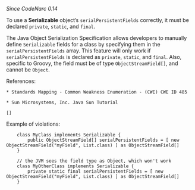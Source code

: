 *Since CodeNarc 0.14*

To use a **Serializable** object’s `serialPersistentFields` correctly,
it must be declared `private`, `static`, and `final`.

The Java Object Serialization Specification allows developers to
manually define `Serializable` fields for a class by specifying them in
the `serialPersistentFields` array. This feature will only work if
`serialPersistentFields` is declared as `private`, `static`, and
`final`. Also, specific to Groovy, the field must be of type
`ObjectStreamField[]`, and cannot be `Object`.

References:

    * Standards Mapping - Common Weakness Enumeration - (CWE) CWE ID 485
    
    * Sun Microsystems, Inc. Java Sun Tutorial
    
    []

Example of violations:

``` 
    class MyClass implements Serializable {
        public ObjectStreamField[] serialPersistentFields = [ new ObjectStreamField("myField", List.class) ] as ObjectStreamField[]
    }

    // the JVM sees the field type as Object, which won't work
    class MyOtherClass implements Serializable {
        private static final serialPersistentFields = [ new ObjectStreamField("myField", List.class) ] as ObjectStreamField[]
    }
```
